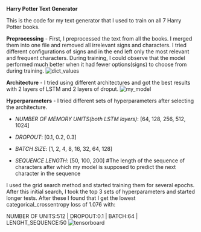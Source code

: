 **Harry Potter Text Generator**

This is the code for my text generator that I used to train on all 7 Harry Potter books.

**Preprocessing** - First, I preprocessed the text from all the books. I merged them into one file and removed all irrelevant signs and characters. I tried different configurations of signs and in the end left only the most relevant and frequent characters. During training, I could observe that the model performed much better when it had fewer options(signs) to choose from during training.
![dict_values](https://user-images.githubusercontent.com/66701870/148061695-958b1e74-af19-4cfa-931d-e2bcbca96ecf.png)

**Architecture** - I tried using different architectures and got the best results with 2 layers of LSTM and 2 layers of droput.
![my_model](https://user-images.githubusercontent.com/66701870/148061773-ceb3803f-8027-4cbb-90d9-970fbe612ba7.png)

**Hyperparameters** - I tried different sets of hyperparameters after selecting the architecture.

* *NUMBER OF MEMORY UNITS(both LSTM layers)*: [64, 128, 256, 512, 1024]

* *DROPOUT*: [0.1, 0.2, 0.3]

* *BATCH SIZE*: [1, 2, 4, 8, 16, 32, 64, 128]

* *SEQUENCE LENGTH*: [50, 100, 200] #The length of the sequence of characters after which my model is supposed to predict the next character in the sequence

I used the grid search method and started training them for several epochs. After this initial search, I took the top 3 sets of hyperparameters and started longer tests.
After these I found that I get the lowest categorical_crossentropy loss of 1.076 with: 

NUMBER OF UNITS:512 | DROPOUT:0.1 | BATCH:64 | LENGHT_SEQUENCE:50
![tensorboard](https://user-images.githubusercontent.com/66701870/148061829-f7cb8a90-673c-4480-bd99-0146b511c58d.png)
